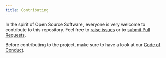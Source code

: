 ```yaml
---
title: Contributing
---
```



In the spirit of Open Source Software, everyone is very welcome to contribute to this repository. Feel free to [raise issues](https://github.com/GnxGcs/middy/issues) or to [submit Pull Requests](https://github.com/GnxGcs/middy/pulls).

Before contributing to the project, make sure to have a look at our [Code of Conduct](https://github.com/GnxGcs/middy/blob/main/.github/CONTRIBUTING.md).
